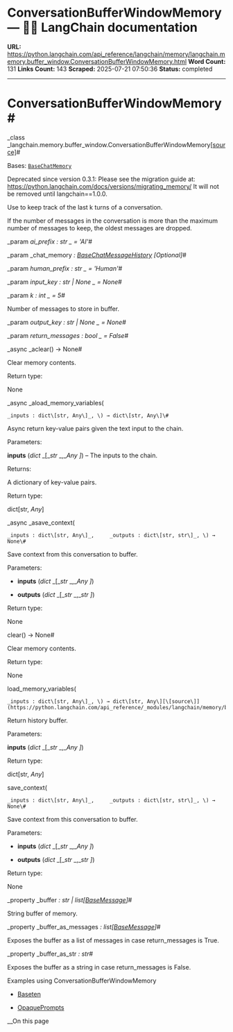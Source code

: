 # ConversationBufferWindowMemory — 🦜🔗 LangChain  documentation

**URL:** https://python.langchain.com/api_reference/langchain/memory/langchain.memory.buffer_window.ConversationBufferWindowMemory.html
**Word Count:** 131
**Links Count:** 143
**Scraped:** 2025-07-21 07:50:36
**Status:** completed

---

# ConversationBufferWindowMemory\#

_class _langchain.memory.buffer\_window.ConversationBufferWindowMemory[\[source\]](https://python.langchain.com/api_reference/_modules/langchain/memory/buffer_window.html#ConversationBufferWindowMemory)\#     

Bases: [`BaseChatMemory`](https://python.langchain.com/api_reference/langchain/memory/langchain.memory.chat_memory.BaseChatMemory.html#langchain.memory.chat_memory.BaseChatMemory "langchain.memory.chat_memory.BaseChatMemory")

Deprecated since version 0.3.1: Please see the migration guide at: <https://python.langchain.com/docs/versions/migrating_memory/> It will not be removed until langchain==1.0.0.

Use to keep track of the last k turns of a conversation.

If the number of messages in the conversation is more than the maximum number of messages to keep, the oldest messages are dropped.

_param _ai\_prefix _: str_ _ = 'AI'_\#     

_param _chat\_memory _: [BaseChatMessageHistory](https://python.langchain.com/api_reference/core/chat_history/langchain_core.chat_history.BaseChatMessageHistory.html#langchain_core.chat_history.BaseChatMessageHistory "langchain_core.chat_history.BaseChatMessageHistory")_ _\[Optional\]_\#     

_param _human\_prefix _: str_ _ = 'Human'_\#     

_param _input\_key _: str | None_ _ = None_\#     

_param _k _: int_ _ = 5_\#     

Number of messages to store in buffer.

_param _output\_key _: str | None_ _ = None_\#     

_param _return\_messages _: bool_ _ = False_\#     

_async _aclear\(\) → None\#     

Clear memory contents.

Return type:     

None

_async _aload\_memory\_variables\(

    _inputs : dict\[str, Any\]_, \) → dict\[str, Any\]\#     

Async return key-value pairs given the text input to the chain.

Parameters:     

**inputs** \(_dict_ _\[__str_ _,__Any_ _\]_\) – The inputs to the chain.

Returns:     

A dictionary of key-value pairs.

Return type:     

dict\[str, _Any_\]

_async _asave\_context\(

    _inputs : dict\[str, Any\]_,     _outputs : dict\[str, str\]_, \) → None\#     

Save context from this conversation to buffer.

Parameters:     

  * **inputs** \(_dict_ _\[__str_ _,__Any_ _\]_\)

  * **outputs** \(_dict_ _\[__str_ _,__str_ _\]_\)

Return type:     

None

clear\(\) → None\#     

Clear memory contents.

Return type:     

None

load\_memory\_variables\(

    _inputs : dict\[str, Any\]_, \) → dict\[str, Any\][\[source\]](https://python.langchain.com/api_reference/_modules/langchain/memory/buffer_window.html#ConversationBufferWindowMemory.load_memory_variables)\#     

Return history buffer.

Parameters:     

**inputs** \(_dict_ _\[__str_ _,__Any_ _\]_\)

Return type:     

dict\[str, _Any_\]

save\_context\(

    _inputs : dict\[str, Any\]_,     _outputs : dict\[str, str\]_, \) → None\#     

Save context from this conversation to buffer.

Parameters:     

  * **inputs** \(_dict_ _\[__str_ _,__Any_ _\]_\)

  * **outputs** \(_dict_ _\[__str_ _,__str_ _\]_\)

Return type:     

None

_property _buffer _: str | list\[[BaseMessage](https://python.langchain.com/api_reference/core/messages/langchain_core.messages.base.BaseMessage.html#langchain_core.messages.base.BaseMessage "langchain_core.messages.base.BaseMessage")\]_\#     

String buffer of memory.

_property _buffer\_as\_messages _: list\[[BaseMessage](https://python.langchain.com/api_reference/core/messages/langchain_core.messages.base.BaseMessage.html#langchain_core.messages.base.BaseMessage "langchain_core.messages.base.BaseMessage")\]_\#     

Exposes the buffer as a list of messages in case return\_messages is True.

_property _buffer\_as\_str _: str_\#     

Exposes the buffer as a string in case return\_messages is False.

Examples using ConversationBufferWindowMemory

  * [Baseten](https://python.langchain.com/docs/integrations/llms/baseten/)

  * [OpaquePrompts](https://python.langchain.com/docs/integrations/llms/opaqueprompts/)

__On this page